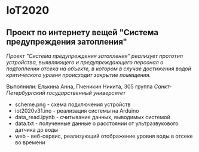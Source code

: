 # IoT2020
Проект по интернету вещей "Система предупреждения затопления"
---
_Проект "Система предупреждения затопления" реализует прототип устройства, выявляющего
и предупреждающего персонал о подтоплении отсека на объекте, в котором в случае достижения водой критического уровня
происходит закрытие помещения._

Выполнили: Елькина Анна, Пченикин Никита, 305 группа
_Санкт-Петербургский государственный университет_

* scheme.png - схема подключения устройств
* iot2020v31.ino - реализация системы на Arduino
* data_read.ipynb - считывание данных, выводимых системой
* data.txt - полученные данные о расстоянии от ультразвукового датчика до воды
* web - веб-сервис, реализующий отображение уровня воды в отсеке во времени
